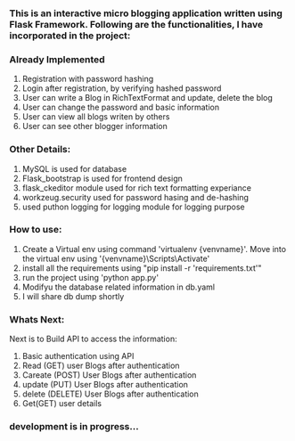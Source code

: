 ### This is an interactive micro blogging application written using Flask Framework. Following are the functionalities, I have incorporated in the project:
### Already Implemented
1. Registration with password hashing
2. Login after registration, by verifying hashed password
3. User can write a Blog in RichTextFormat and update, delete the blog
4. User can change the password and basic information
5. User can view all blogs writen by others
6. User can see other blogger information

### Other Details:
1. MySQL is used for database
2. Flask_bootstrap is used for frontend design
3. flask_ckeditor module used for rich text formatting experiance
4. workzeug.security used for password hasing and de-hashing
5. used puthon logging for logging module for logging purpose

### How to use:
1. Create a Virtual env using command 'virtualenv {venvname}'. Move into the virtual env using '{venvname}\Scripts\Activate'
2. install all the requirements using "pip install -r 'requirements.txt'"
3. run the project using 'python app.py'
4. Modifyu the database related information in db.yaml
5. I will share db dump shortly

### Whats Next:
Next is to Build API to access the information:
1. Basic authentication using API
2. Read (GET) user Blogs after authentication
3. Careate (POST) User Blogs after authentication
4. update (PUT) User Blogs after authentication
5. delete (DELETE) User Blogs after authentication
6. Get(GET) user details

### development is in progress...
